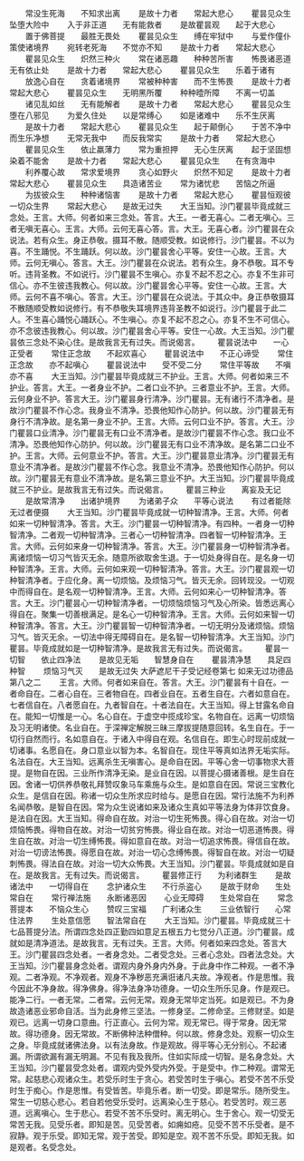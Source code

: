 <!-- { "loadSidebar": true } -->
　　常没生死海　　不知求出离
　　是故十力者　　常起大悲心
　　瞿昙见众生　　坠堕大险中
　　入于非正道　　无有能救者
　　是故瞿昙观　　起于大悲心
　　置于佛菩提　　最胜无畏处
　　瞿昙见众生　　缚在牢狱中
　　与爱作僮仆　　策使诸境界
　　宛转老死海　　不觉亦不知
　　是故十力者　　常起大悲心
　　瞿昙见众生　　炽然三种火
　　常在诸恶趣　　种种苦所害
　　怖畏诸恶道　　无有依止处
　　是故十力者　　常起大悲心
　　瞿昙见众生　　乐着于诸有
　　放逸心自在　　贪着诸境界
　　常被种种害　　而不生怖畏
　　是故十力者　　常起大悲心
　　瞿昙见众生　　无明黑所覆
　　种种曀所障　　不离一切盖
　　诸见乱如丝　　无有能解者
　　是故十力者　　常起大悲心
　　瞿昙见众生　　堕在八邪见
　　为爱久住处　　以是常缚心
　　如是诸难中　　乐不生厌离
　　是故十力者　　常起大悲心
　　瞿昙见众生　　起于颠倒心
　　于苦不净中　　而生乐净想
　　无常无我中　　而反我常实
　　是故十力者　　常起大悲心
　　瞿昙见众生　　依止羸薄力
　　常为重担押　　无心生厌离
　　起于坚固想　　染着不能舍
　　是故十力者　　常起大悲心
　　瞿昙见众生　　在有贪海中
　　利养覆心故　　常求爱境界
　　贪心如野火　　炽然不知足
　　是故十力者　　常起大悲心
　　瞿昙见众生　　具造诸苦业
　　常为诸忧悲　　苦恼之所逼
　　为拔彼众生　　种种诸恼害
　　是故十力者　　常起大悲心
　　瞿昙恒观彼　　一切众生界
　　常起大悲心　　是故无过失
　　大王当知。沙门瞿昙毕竟成就三念处。王言。大师。何者如来三念处。答言。大王。一者无喜心。二者无嗔心。三者无嗔无喜心。王言。大师。云何无喜心答。言。大王。无喜心者。沙门瞿昙在众说法。若有众生。身正恭敬。摄耳不散。随顺受教。如说修行。沙门瞿昙。不以为喜。不生踊悦。不生踊跃。何以故。沙门瞿昙舍心平等。安住一心故。王言。大师。云何无嗔心。答言。大王。沙门瞿昙在众说法。若有众生。身不恭敬。耳不专听。违背圣教。不如说行。沙门瞿昙不生嗔心。亦复不起不忍之心。亦复不生非可信心。亦不生彼违我教心。何以故。沙门瞿昙舍心平等。安住一心故。王言。大师。云何不喜不嗔心。答言。大王。沙门瞿昙在众说法。于其众中。身正恭敬摄耳不散随顺受教如说修行。有不恭敬失耳境界违背圣教不如说行。沙门瞿昙于此二人。不生喜心踊悦心踊跃心。不生嗔心。亦复不起不忍之心。亦复不生不可信心。亦不念彼违我教心。何以故。沙门瞿昙舍心平等。安住一心故。大王当知。沙门瞿昙依三念处不染心住。是故我言无有过失。而说偈言。
　　瞿昙说法中　　一心正受者
　　常住正念故　　不起欢喜心
　　瞿昙说法中　　不正心谛受
　　常住正念故　　亦不起嗔心
　　瞿昙说法中　　受不受二分
　　常住平等故　　不嗔亦不喜
　　大王当知。沙门瞿昙毕竟成就三不护业。王言。大师。何者如来三不护业。答言。大王。一者身业不护。二者口业不护。三者意业不护。王言。大师。云何身业不护。答言大王。沙门瞿昙身行清净。沙门瞿昙。无有诸行不清净者。是故沙门瞿昙不作心念。我身业不清净。恐畏他知作心防护。何以故。沙门瞿昙无有身行不清净故。是名第一身业不护。王言。大师。云何口业不护。答言。大王。沙门瞿昙口业清净。沙门瞿昙无有口业不清净者。是故沙门瞿昙不作心念。我口业不清净。恐畏他知作心防护。何以故。沙门瞿昙无有口业不清净故。是名第二口业不护。王言。大师。云何意业不护。答言。大王。沙门瞿昙意业清净。沙门瞿昙无有意业不清净者。是故沙门瞿昙不作心念。我意业不清净。恐畏他知作心防护。何以故。沙门瞿昙无有意业不清净故。是名第三意业不护。大王当知。沙门瞿昙毕竟成就三不护业。是故我言无有过失。而说偈言。
　　瞿昙三种业　　离妄及无记
　　是故常清净　　出诸护境界
　　为诸弟子众　　平等心说法
　　有过者能除　　无过者便摄
　　大王当知。沙门瞿昙毕竟成就一切种智清净。王言。大师。何者如来一切种智清净。答言。大王。沙门瞿昙一切种智清净。有四种。一者身一切种智清净。二者观一切种智清净。三者心一切种智清净。四者智一切种智清净。王言。大师。云何如来身一切种智清净。答言。大王。沙门瞿昙身一切种智清净者。离诸烦恼一切习气皆灭无余。随意所欲取舍生退。于一切处身得自在。是名身一切种智清净。王言。大师。云何如来观一切种智清净。答言。大王。沙门瞿昙观一切种智清净者。于应化身。离一切烦恼。及烦恼习气。皆灭无余。回转现没。一切观中而得自在。是名观一切种智清净。王言。大师。云何如来心一切种智清净。答言。大王。沙门瞿昙心一切种智清净者。一切烦恼烦恼习气及心所染。皆悉远离心得自在。聚集一切善根满足。是名心一切种智清净。王言。大师。云何如来智一切种智清净。答言。大王。沙门瞿昙智一切种智清净者。一切无明分及诸烦恼。烦恼习气。皆灭无余。一切法中得无障碍自在。是名智一切种智清净。大王当知。沙门瞿昙。毕竟成就如是一切种智清净。是故我言无有过失。而说偈言。
　　瞿昙一切智　　依止四净法
　　是故见无垢　　智慧身自在
　　瞿昙清净慧　　具足四种智
　　烦恼习气灭　　是故无过失
大萨遮尼干子受记经卷第七
如来无过功德品第八之二
　　王言。大师。何者如来自在。答言。大王。沙门瞿昙有十自在。一者命自在。二者心自在。三者物自在。四者业自在。五者生自在。六者如意自在。七者信自在。八者愿自在。九者智自在。十者法自在。大王当知。得上甘露名命自在。能知一切惟是一心。名心自在。于虚空中揽成珍宝。名物自在。远离一切烦恼及习无明诸使。名业自在。于深禅定解脱三昧三摩拔提随意回转。名生自在。于一切行自然而行。名如意自在。于诸入中得自在观。名信自在。即生心时现前成就一切诸事。名愿自在。身口意业以智为本。名智自在。现住平等真如法界无垢实际。名法自在。大王当知。远离杀生无嗔害心。是命自在因。平等心舍一切事物求大菩提。是物自在因。三业所作清净无染。是业自在因。以菩提心摄诸善根。是生自在因。舍诸一切供养恭敬礼拜赞叹象马车乘施与众生。是如意自在因。常说三宝教化众生。是信自在因。称诸一切众生所求应时给与。是愿自在因。常行法施不为利养名闻恭敬。是智自在因。常为众生说诸如来及诸众生真如平等法身为体非饮食身。是法自在因。大王当知。得命自在故。对治一切生死怖畏。得心自在故。对治一切烦恼怖畏。得物自在故。对治一切贫穷怖畏。得业自在故。对治一切恶道怖畏。得生自在故。对治一切生缚怖畏。得如意自在故。对治一切追求怖畏。得信自在故。对治一切谤法怖畏。得愿自在故。对治一切心念缚怖畏。得智自在故。对治一切疑刺怖畏。得法自在故。对治一切大众怖畏。大王当知。沙门瞿昙。毕竟成就如是自在。是故我言。无有过失。而说偈言。
　　瞿昙修正行　　为利诸群生
　　是故诸法中　　一切得自在
　　念护诸众生　　不行杀盗心
　　是故于财命　　生处常自在
　　常行禅法施　　永断诸恶因
　　心业无障碍　　生处常自在
　　常念菩提本　　不恼众生心
　　赞叹三宝福　　广利诸众生
　　三业依智行　　心常住法界
　　生处意信愿　　智法常自在
　　大王当知。沙门瞿昙。毕竟成就三十七品菩提分法。所谓四念处四正勤四如意足五根五力七觉分八正道。沙门瞿昙。成就如是清净道法。是故我言。无有过失。王言。大师。何者如来四念处。答言大王。沙门瞿昙四念处者。一者身念处。二者受念处。三者心念处。四者法念处。大王当知。沙门瞿昙身念处者。谓观内身外身内外身。于此身中作二种观。一者不净观。二者净观。不净观者。观身不净秽恶充满诳诸凡夫故。净观者。作是思惟。我今因此不净身故。得净佛身。得净法身净功德身。一切众生所乐见身。作是观已。能净二行。一者无常。二者常。云何无常。观身无常毕定当死。如是观已。不为身故造诸恶业邪命自活。当为此身修三坚法。一修身坚。二修命坚。三修财坚。如是观已。远离一切身口意曲。行正直心。云何为常。观无常已。得于常身。因无常故。得功德身。因无常故。不断佛种法种僧种。何以故。修身念处。观察一切众生之身。毕竟成就诸佛法身。以有法身故。作是观故。得平等心无分别心。不起诸漏。所谓欲漏有漏无明漏。不见有我及我所。住如实际成一切智。是名身念处。大王当知。沙门瞿昙受念处者。谓观内受外受内外受。于是受中。作二种观。谓常无常。起慈悲心观诸众生。若受乐时生于贪心。若受苦时生于嗔心。若受不苦不乐受时生于痴心。作是思惟。有受皆苦。毕竟乐者。断一切受。即是常乐。随所受生。常生一切慈心悲心。若自若他受乐受时。远离染心生于慈心。若受苦时。观三恶道。远离嗔心。生于悲心。若受不苦不乐受时。离无明心。生于舍心。观一切受无常苦无我。见受乐者。即知是苦。见受苦者。如痈如疮。见受不苦不乐受者。是不寂静。观于乐受。即知无常。观于苦受。即知是空。观不苦不乐受。即知无我。如是观者。名受念处。
